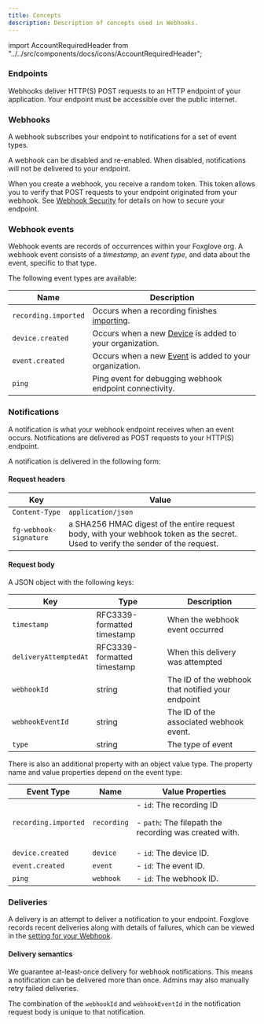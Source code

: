 ```yaml
---
title: Concepts
description: Description of concepts used in Webhooks.
---
```


import AccountRequiredHeader from "../../src/components/docs/icons/AccountRequiredHeader";

<AccountRequiredHeader badgeText="Closed Beta, contact us for access" />

### Endpoints

Webhooks deliver HTTP(S) POST requests to an HTTP endpoint of your application. Your endpoint must be accessible over the public internet.

### Webhooks

A webhook subscribes your endpoint to notifications for a set of event types.

A webhook can be disabled and re-enabled. When disabled, notifications will not be delivered to your endpoint.

When you create a webhook, you receive a random token. This token allows you to verify that POST requests to your endpoint originated from your webhook. See [Webhook Security](3-security.md) for details on how to secure your endpoint.

### Webhook events

Webhook events are records of occurrences within your Foxglove org. A webhook event consists of a _timestamp_, an _event type_, and data about the event, specific to that type.

The following event types are available:

| Name                 | Description                                                                              |
| -------------------- | ---------------------------------------------------------------------------------------- |
| `recording.imported` | Occurs when a recording finishes [importing](./importing-data).                          |
| `device.created`     | Occurs when a new [Device](./importing-data#add-a-device) is added to your organization. |
| `event.created`      | Occurs when a new [Event](./events) is added to your organization.                       |
| `ping`               | Ping event for debugging webhook endpoint connectivity.                                  |

### Notifications

A notification is what your webhook endpoint receives when an event occurs. Notifications are delivered as POST requests to your HTTP(S) endpoint.

A notification is delivered in the following form:

#### Request headers

| Key                    | Value                                                                                                                             |
| ---------------------- | --------------------------------------------------------------------------------------------------------------------------------- |
| `Content-Type`         | `application/json`                                                                                                                |
| `fg-webhook-signature` | a SHA256 HMAC digest of the entire request body, with your webhook token as the secret. Used to verify the sender of the request. |

#### Request body

A JSON object with the following keys:

| Key                   | Type                        | Description                                       |
| --------------------- | --------------------------- | ------------------------------------------------- |
| `timestamp`           | RFC3339-formatted timestamp | When the webhook event occurred                   |
| `deliveryAttemptedAt` | RFC3339-formatted timestamp | When this delivery was attempted                  |
| `webhookId`           | string                      | The ID of the webhook that notified your endpoint |
| `webhookEventId`      | string                      | The ID of the associated webhook event.           |
| `type`                | string                      | The type of event                                 |

There is also an additional property with an object value type. The property name and value properties depend on the event type:

| Event Type           | Name        | Value Properties                                                                     |
| -------------------- | ----------- | ------------------------------------------------------------------------------------ |
| `recording.imported` | `recording` | - `id`: The recording ID <p/> - `path`: The filepath the recording was created with. |
| `device.created`     | `device`    | - `id`: The device ID.                                                               |
| `event.created`      | `event`     | - `id`: The event ID.                                                                |
| `ping`               | `webhook`   | - `id`: The webhook ID.                                                              |

### Deliveries

A delivery is an attempt to deliver a notification to your endpoint. Foxglove records recent deliveries along with details of failures, which can be viewed in the [setting for your Webhook](https://console.foxglove.dev/settings/webhooks/).

#### Delivery semantics

We guarantee at-least-once delivery for webhook notifications. This means a notification can be delivered more than once. Admins may also manually retry failed deliveries.

The combination of the `webhookId` and `webhookEventId` in the notification request body is unique to that notification.
